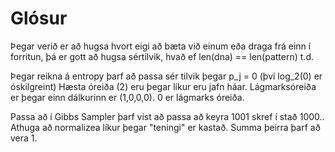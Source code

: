 # Glósur

Þegar verið er að hugsa hvort eigi að bæta við einum eða draga frá einn í forritun, þá er gott að hugsa sértilvik, hvað ef len(dna) == len(pattern) t.d.

Þegar reikna á entropy þarf að passa sér tilvik þegar p_j = 0 (því log_2(0) er óskilgreint)
Hæsta óreiða (2) eru þegar líkur eru jafn háar. 
Lágmarksóreiða er þegar einn dálkurinn er (1,0,0,0). 0 er lágmarks óreiða.

Passa að í Gibbs Sampler þarf víst að passa að keyra 1001 skref í stað 1000..
Athuga að normalizea líkur þegar "teningi" er kastað. Summa þeirra þarf að vera 1.


